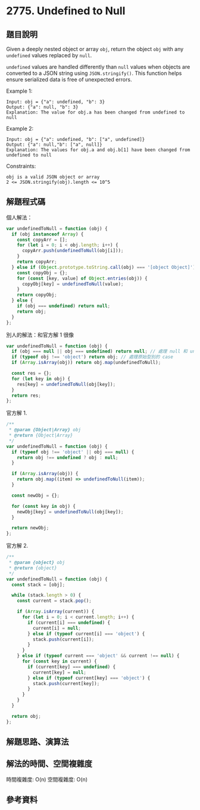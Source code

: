 # 2775. Undefined to Null

## 題目說明

Given a deeply nested object or array `obj`, return the object `obj` with any `undefined` values replaced by `null`.

`undefined` values are handled differently than `null` values when objects are converted to a JSON string using `JSON.stringify()`. This function helps ensure serialized data is free of unexpected errors.

Example 1:

```
Input: obj = {"a": undefined, "b": 3}
Output: {"a": null, "b": 3}
Explanation: The value for obj.a has been changed from undefined to null
```

Example 2:

```
Input: obj = {"a": undefined, "b": ["a", undefined]}
Output: {"a": null,"b": ["a", null]}
Explanation: The values for obj.a and obj.b[1] have been changed from undefined to null
```

Constraints:

```
obj is a valid JSON object or array
2 <= JSON.stringify(obj).length <= 10^5
```

## 解題程式碼

個人解法：

```javascript
var undefinedToNull = function (obj) {
  if (obj instanceof Array) {
    const copyArr = [];
    for (let i = 0; i < obj.length; i++) {
      copyArr.push(undefinedToNull(obj[i]));
    }
    return copyArr;
  } else if (Object.prototype.toString.call(obj) === '[object Object]') {
    const copyObj = {};
    for (const [key, value] of Object.entries(obj)) {
      copyObj[key] = undefinedToNull(value);
    }
    return copyObj;
  } else {
    if (obj === undefined) return null;
    return obj;
  }
};
```

別人的解法：和官方解 1 很像

```javascript
var undefinedToNull = function (obj) {
  if (obj === null || obj === undefined) return null; // 處理 null 和 undefined 的 case
  if (typeof obj !== 'object') return obj; // 處理原始型別的 case
  if (Array.isArray(obj)) return obj.map(undefinedToNull);

  const res = {};
  for (let key in obj) {
    res[key] = undefinedToNull(obj[key]);
  }
  return res;
};
```

官方解 1.

```javascript
/**
 * @param {Object|Array} obj
 * @return {Object|Array}
 */
var undefinedToNull = function (obj) {
  if (typeof obj !== 'object' || obj === null) {
    return obj !== undefined ? obj : null;
  }

  if (Array.isArray(obj)) {
    return obj.map((item) => undefinedToNull(item));
  }

  const newObj = {};

  for (const key in obj) {
    newObj[key] = undefinedToNull(obj[key]);
  }

  return newObj;
};
```

官方解 2.

```javascript
/**
 * @param {object} obj
 * @return {object}
 */
var undefinedToNull = function (obj) {
  const stack = [obj];

  while (stack.length > 0) {
    const current = stack.pop();

    if (Array.isArray(current)) {
      for (let i = 0; i < current.length; i++) {
        if (current[i] === undefined) {
          current[i] = null;
        } else if (typeof current[i] === 'object') {
          stack.push(current[i]);
        }
      }
    } else if (typeof current === 'object' && current !== null) {
      for (const key in current) {
        if (current[key] === undefined) {
          current[key] = null;
        } else if (typeof current[key] === 'object') {
          stack.push(current[key]);
        }
      }
    }
  }

  return obj;
};
```

## 解題思路、演算法

## 解法的時間、空間複雜度

時間複雜度: O(n)
空間複雜度: O(n)

## 參考資料
